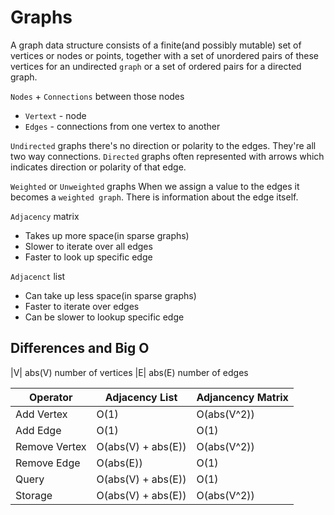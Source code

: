 # Graphs

A graph data structure consists of a finite(and possibly mutable) set of vertices
or nodes or points, together with a set of unordered pairs of these vertices for an undirected `graph`
or a set of ordered pairs for a directed graph.

`Nodes` + `Connections` between those nodes

- `Vertext` - node
- `Edges` - connections from one vertex to another

`Undirected` graphs there's no direction or polarity to the edges. They're all two way connections.
`Directed` graphs often represented with arrows which indicates direction or polarity of that edge.

`Weighted` or `Unweighted` graphs
When we assign a value to the edges it becomes a `weighted graph`. There is information about the edge itself.

`Adjacency` matrix

- Takes up more space(in sparse graphs)
- Slower to iterate over all edges
- Faster to look up specific edge

`Adjacenct` list

- Can take up less space(in sparse graphs)
- Faster to iterate over edges
- Can be slower to lookup specific edge

## Differences and Big O

|V| abs(V) number of vertices
|E| abs(E) number of edges

| Operator      | Adjacency List     | Adjancency Matrix |
| ------------- | ------------------ | ----------------- |
| Add Vertex    | O(1)               | O(abs(V^2))       |
| Add Edge      | O(1)               | O(1)              |
| Remove Vertex | O(abs(V) + abs(E)) | O(abs(V^2))       |
| Remove Edge   | O(abs(E))          | O(1)              |
| Query         | O(abs(V) + abs(E)) | O(1)              |
| Storage       | O(abs(V) + abs(E)) | O(abs(V^2))       |
